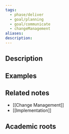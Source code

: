 ```yaml
---
tags:
  - phase/deliver
  - goal/planning
  - goal/communicate
  - changeManagement
aliases: 
description:
---
```



## Description


## Examples 


## Related notes 
- [[Change Management]]
- [[Implementation]]
## Academic roots
